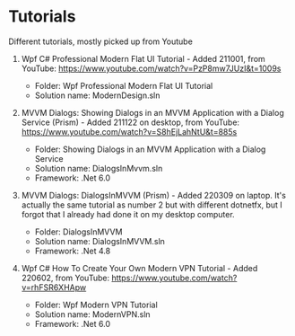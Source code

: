 # Tutorials
Different tutorials, mostly picked up from Youtube

1. Wpf C# Professional Modern Flat UI Tutorial - Added 211001, from YouTube: https://www.youtube.com/watch?v=PzP8mw7JUzI&t=1009s
	- Folder: Wpf Professional Modern Flat UI Tutorial
	- Solution name: ModernDesign.sln

2. MVVM Dialogs: Showing Dialogs in an MVVM Application with a Dialog Service (Prism) - Added 211122 on desktop, from YouTube: https://www.youtube.com/watch?v=S8hEjLahNtU&t=885s
	- Folder: Showing Dialogs in an MVVM Application with a Dialog Service
	- Solution name: DialogsInMvvm.sln
	- Framework: .Net 6.0

3. MVVM Dialogs: DialogsInMVVM (Prism) - Added 220309 on laptop. It's actually the same tutorial as number 2 but with different dotnetfx, but I forgot that I already had done it on my desktop computer.
	- Folder: DialogsInMVVM
	- Solution name: DialogsInMVVM.sln
	- Framework: .Net 4.8

4. Wpf C# How To Create Your Own Modern VPN Tutorial - Added 220602, from YouTube: https://www.youtube.com/watch?v=rhFSR6XHApw
	- Folder: Wpf Modern VPN Tutorial
	- Solution name: ModernVPN.sln
	- Framework: .Net 6.0
